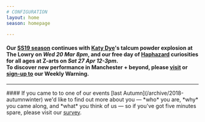 ```yaml
---
# CONFIGURATION
layout: home
season: homepage

---
```

#### Our [SS19 season](/current/2019-springsummer) continues with [Katy Dye](/current/2019-springsummer/dye)'s talcum powder explosion at The Lowry on *Wed 20 Mar 8pm*, and our free day of [Haphazard](/current/2019-haphazard) curiosities for all ages at Z-arts on *Sat 27 Apr 12-3pm*.<br>To discover new performance in Manchester + beyond, please <a href="http://wordofwarning.posthaven.com" target="_blank">visit</a> or <a href="http://eepurl.com/i_Odb" target="_blank">sign-up to</a> our Weekly Warning.          
<hr>               
#### If you came to to one of our events [last Autumn](/archive/2018-autumnwinter) we'd like to find out more about you — *who* you are, *why* you came along, and *what* you think of us — so if you've got five minutes spare, please visit our <a href="http://research.audiencesurveys.org/s.asp?k=152950990710" target="_blank">survey</a>.
